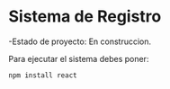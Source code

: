 <h1> Sistema de Registro </h1>

-Estado de proyecto: En construccion. 

Para ejecutar el sistema debes poner:

```npm install react```

